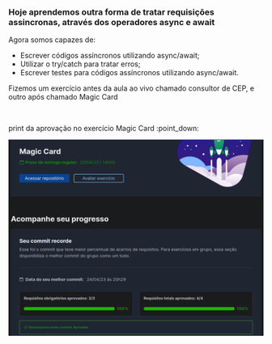### Hoje aprendemos outra forma de tratar requisições assincronas, através dos operadores async e await

<p>Agora somos capazes de:</p>

- Escrever códigos assíncronos utilizando async/await;
- Utilizar o try/catch para tratar erros;
- Escrever testes para códigos assíncronos utilizando async/await.

<p>Fizemos um exercício antes da aula ao vivo chamado consultor de CEP, e outro após chamado Magic Card</p>
<br>
<p>print da aprovação no exercício Magic Card :point_down:</p>
<img src="../imagens/print da aprovação no exercício Magic Card.png" alt="print da aprovação no exercício Magic Card">
